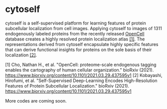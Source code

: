 # cytoself
cytoself is a self-supervised platform for learning features of protein subcellular localization from cell images.
Applying cytoself to images of 1311 endogenously labeled proteins from the recently released 
[OpenCell](https://opencell.czbiohub.org) database creates a highly resolved protein localization atlas
[[1]](https://www.biorxiv.org/content/10.1101/2021.03.29.437450v1). 
The representations derived from cytoself encapsulate highly specific features that can derive functional insights for 
proteins on the sole basis of their localization [[2]](https://www.biorxiv.org/content/10.1101/2021.03.29.437595v1).

[1] Cho, Nathan H., et al. "OpenCell: proteome-scale endogenous tagging enables the cartography of human cellular organization." bioRxiv (2021).
https://www.biorxiv.org/content/10.1101/2021.03.29.437595v1
[2] Kobayashi, Hirofumi, et al. "Self-Supervised Deep-Learning Encodes High-Resolution Features of Protein Subcellular Localization." bioRxiv (2021).
https://www.biorxiv.org/content/10.1101/2021.03.29.437595v1



More codes are coming soon.
